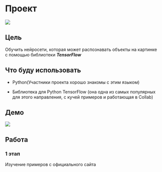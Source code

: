 # Проект
![](https://external-content.duckduckgo.com/iu/?u=https%3A%2F%2Fyabikupil.ru%2Ffiles%2Farticle%2F1588951284_2032_mini4.jpg&f=1&nofb=1)
## Цель
Обучить нейросети, которая может распознавать объекты на картинке с помощью библиотеки ***TensorFlow***

## Что буду использовать

- Python(Участники проекта хорошо знакомы с этим языком)

- Библиотека для Python TensorFlow (она одна из самых популярных для этого направления, с кучей примеров и работающая в Collab)

## Демо
![](https://i.vas3k.ru/7rz.jpg)

## Работа
### 1 этап
Изучение примеров с официального сайта
